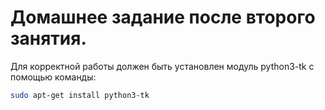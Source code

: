 # Домашнее задание после второго занятия.
Для корректной работы должен быть установлен модуль python3-tk с помощью команды: 
```sh
sudo apt-get install python3-tk
```